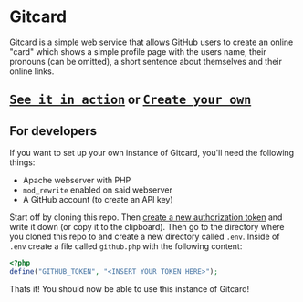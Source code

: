 # Gitcard

Gitcard is a simple web service that allows GitHub users to create an online "card" which shows a simple profile page with the users name, their pronouns (can be omitted), a short sentence about themselves and their online links.

## <kbd>[See it in action](https://card.jonaskohl.de/c/jonaskohl)</kbd> or <kbd>[Create your own](https://card.jonaskohl.de/)</kbd>

## For developers

If you want to set up your own instance of Gitcard, you'll need the following things:

* Apache webserver with PHP
* `mod_rewrite` enabled on said webserver
* A GitHub account (to create an API key)

Start off by cloning this repo. Then [create a new authorization token](https://github.com/settings/tokens/new) and write it down (or copy it to the clipboard). Then go to the directory where you cloned this repo to and create a new directory called `.env`. Inside of `.env` create a file called `github.php` with the following content:

```php
<?php
define("GITHUB_TOKEN", "<INSERT YOUR TOKEN HERE>");
```

Thats it! You should now be able to use this instance of Gitcard!
